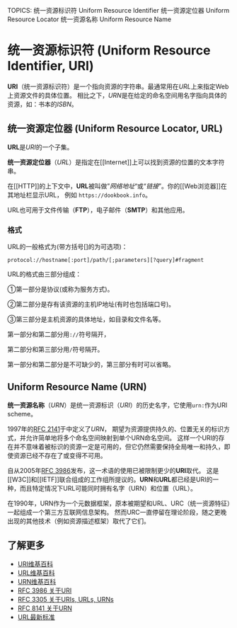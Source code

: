 TOPICS: 统一资源标识符
        Uniform Resource Identifier
        统一资源定位器
        Uniform Resource Locator
        统一资源名称
        Uniform Resource Name

# 统一资源标识符 (Uniform Resource Identifier, URI)

**URI**（统一资源标识符）是一个指向资源的字符串。最通常用在*URL*上来指定Web上资源文件的具体位置。
相比之下，*URN*是在给定的命名空间用名字指向具体的资源，如：书本的*ISBN*。

## 统一资源定位器 (Uniform Resource Locator, URL)

**URL**是*URI*的一个子集。

**统一资源定位器**（*URL*）是指定在[[Internet]]上可以找到资源的位置的文本字符串。

在[[HTTP]]的上下文中，**URL**被叫做”*网络地址*“或“*链接*”。你的[[Web浏览器]]在其地址栏显示URL，
例如 `https://dookbook.info`。

URL也可用于文件传输（**FTP**），电子邮件（**SMTP**）和其他应用。

### 格式

URL的一般格式为(带方括号[]的为可选项)：

```http
protocol://hostname[:port]/path/[;parameters][?query]#fragment
```

URL的格式由三部分组成：

①第一部分是协议(或称为服务方式)。

②第二部分是存有该资源的主机IP地址(有时也包括端口号)。

③第三部分是主机资源的具体地址，如目录和文件名等。

第一部分和第二部分用`://`符号隔开，

第二部分和第三部分用`/`符号隔开。

第一部分和第二部分是不可缺少的，第三部分有时可以省略。

## Uniform Resource Name (URN)

**统一资源名称**（*URN*）是统一资源标识（*URI*）的历史名字，它使用`urn:`作为URI scheme。

1997年的[RFC 2141](https://tools.ietf.org/html/rfc2141 "URN Syntax")于中定义了*URN*，
期望为资源提供持久的、位置无关的标识方式，并允许简单地将多个命名空间映射到单个URN命名空间。
这样一个URI的存在并不意味着被标识的资源一定是可用的，但它仍然需要保持全局唯一和持久，即使资源已经不存在了或变得不可用。

自从2005年[RFC 3986](https://tools.ietf.org/html/rfc3986)发布，这一术语的使用已被限制更少的**URI**取代。
这是[[W3C]]和[[IETF]]联合组成的工作组所提议的。**URN**和**URL**都已经是URI的一种，而且特定情况下URL可能同时拥有名字（URN）和位置（URL）。

在1990年，URN作为一个元数据框架，原本被期望和URL、URC（统一资源特征）一起组成一个第三方互联网信息架构。
然而URC一直停留在理论阶段，随之更晚出现的其他技术（例如资源描述框架）取代了它们。

## 了解更多

- [URI维基百科](https://en.wikipedia.org/wiki/URI)
- [URL维基百科](https://zh.wikipedia.org/wiki/URL)
- [URN维基百科](https://en.wikipedia.org/wiki/URN)
- [RFC 3986 关于URI](https://tools.ietf.org/html/rfc3986 "Uniform Resource Identifier (URI): Generic Syntax")
- [RFC 3305 关于URIs, URLs, URNs](https://tools.ietf.org/html/rfc3305 "URIs, URLs, URNs")
- [RFC 8141 关于URN](https://tools.ietf.org/html/rfc8141 "Uniform Resource Names (URNs)")
- [URL最新标准](https://url.spec.whatwg.org/)
